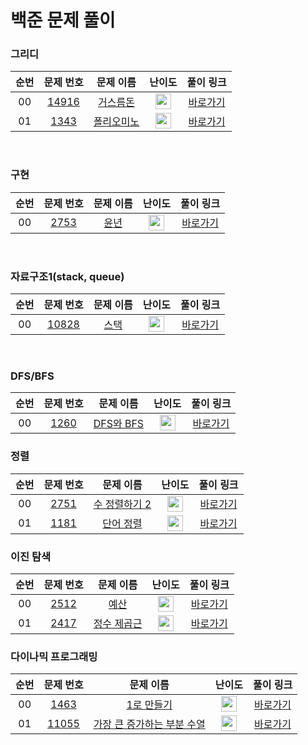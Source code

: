백준 문제 풀이
==============================

### 그리디

| 순번 |  문제 번호 | 문제 이름 | 난이도 | 풀이 링크 |
| :-----: | :-----: | :-----: | :-----: | :----: |
| 00 | <a href="https://www.acmicpc.net/problem/14916" target="_blank">14916</a> | <a href="https://www.acmicpc.net/problem/14916" target="_blank">거스름돈</a> | <img height="25px" width="25px" src="https://static.solved.ac/tier_small/6.svg"/> | [바로가기](./그리디/14916.py)|
| 01 | <a href="https://www.acmicpc.net/problem/1343" target="_blank">1343</a> | <a href="https://www.acmicpc.net/problem/1343" target="_blank">폴리오미노</a> | <img height="25px" width="25px" src="https://static.solved.ac/tier_small/6.svg"/> | [바로가기](./그리디/1343.py)|

<br>

### 구현

| 순번 |  문제 번호 | 문제 이름 | 난이도 | 풀이 링크 |
| :-----: | :-----: | :-----: | :-----: | :----: |
| 00 | <a href="https://www.acmicpc.net/problem/2753" target="_blank">2753</a> | <a href="https://www.acmicpc.net/problem/2753" target="_blank">윤년</a> | <img height="25px" width="25px" src="https://static.solved.ac/tier_small/6.svg"/> | [바로가기](./구현/2753.py) |

<br>

### 자료구조1(stack, queue)

| 순번 |  문제 번호 | 문제 이름 | 난이도 | 풀이 링크 |
| :-----: | :-----: | :-----: | :-----: | :----: |
| 00 | <a href="https://www.acmicpc.net/problem/10828" target="_blank">10828</a> | <a href="https://www.acmicpc.net/problem/10828" target="_blank">스택</a> | <img height="25px" width="25px" src="https://static.solved.ac/tier_small/7.svg"/> | [바로가기](./DataStructure/10828.py) |

<br>

### DFS/BFS

| 순번 |  문제 번호 | 문제 이름 | 난이도 | 풀이 링크 |
| :-----: | :-----: | :-----: | :-----: | :----: |
| 00 | <a href="https://www.acmicpc.net/problem/1260" target="_blank">1260</a> | <a href="https://www.acmicpc.net/problem/1260" target="_blank">DFS와 BFS</a> | <img height="25px" width="25px" src="https://static.solved.ac/tier_small/7.svg"/> | [바로가기](./DFS&BFS/1260.py) |


### 정렬

| 순번 |  문제 번호 | 문제 이름 | 난이도 | 풀이 링크 |
| :-----: | :-----: | :-----: | :-----: | :----: |
| 00 | <a href="https://www.acmicpc.net/problem/2751" target="_blank">2751</a> | <a href="https://www.acmicpc.net/problem/2751" target="_blank">수 정렬하기 2</a> | <img height="25px" width="25px" src="https://static.solved.ac/tier_small/6.svg"/> | [바로가기](./정렬/2751.py) |
| 01 | <a href="https://www.acmicpc.net/problem/1181" target="_blank">1181</a> | <a href="https://www.acmicpc.net/problem/1181" target="_blank">단어 정렬</a> | <img height="25px" width="25px" src="https://static.solved.ac/tier_small/6.svg"/> | [바로가기](./정렬/1181.py) |

### 이진 탐색

| 순번 |  문제 번호 | 문제 이름 | 난이도 | 풀이 링크 |
| :-----: | :-----: | :-----: | :-----: | :----: |
| 00 | <a href="https://www.acmicpc.net/problem/2512" target="_blank">2512</a> | <a href="https://www.acmicpc.net/problem/2512" target="_blank">예산</a> | <img height="25px" width="25px" src="https://static.solved.ac/tier_small/8.svg"/> | [바로가기](./정렬/2751.py) |
| 01 | <a href="https://www.acmicpc.net/problem/2417" target="_blank">2417</a> | <a href="https://www.acmicpc.net/problem/2417" target="_blank">정수 제곱근</a> | <img height="25px" width="25px" src="https://static.solved.ac/tier_small/7.svg"/> | [바로가기](./정렬/2417.py) |


### 다이나믹 프로그래밍

| 순번 |  문제 번호 | 문제 이름 | 난이도 | 풀이 링크 |
| :-----: | :-----: | :-----: | :-----: | :----: |
| 00 | <a href="https://www.acmicpc.net/problem/1463" target="_blank">1463</a> | <a href="https://www.acmicpc.net/problem/1463" target="_blank">1로 만들기</a> | <img height="25px" width="25px" src="https://static.solved.ac/tier_small/8.svg"/> | [바로가기](./다이나믹프로그래밍/obj1463.py) |
| 01 | <a href="https://www.acmicpc.net/problem/1463" target="_blank">11055</a> | <a href="https://www.acmicpc.net/problem/11055" target="_blank">가장 큰 증가하는 부분 수열</a> | <img height="25px" width="25px" src="https://static.solved.ac/tier_small/9.svg"/> | [바로가기](./다이나믹프로그래밍/obj11055.py) |


